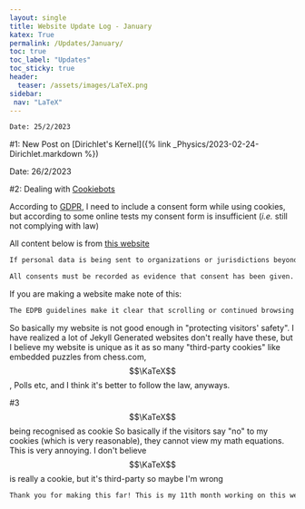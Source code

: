 ```yaml
---
layout: single
title: Website Update Log - January 
katex: True
permalink: /Updates/January/
toc: true
toc_label: "Updates"
toc_sticky: true
header:
  teaser: /assets/images/LaTeX.png
sidebar:
 nav: "LaTeX"
---
```


```bash
Date: 25/2/2023
```
#1: New Post on [Dirichlet's Kernel]({% link _Physics/2023-02-24-Dirichlet.markdown %})

Date: 26/2/2023

#2: Dealing with [Cookiebots](https://www.cookiebot.com/en/?utm_source=bing&utm_medium=cpc&utm_campaign=high-priority-bundle-brand&utm_device=c&utm_term=cookiebot&utm_content=high-prio-brand&matchtype=e&msclkid=fd2ab707084e15f871fdd4fdae5db49a)

According to [GDPR](https://en.wikipedia.org/wiki/General_Data_Protection_Regulation), I need to include a consent form while using cookies, but according to some online tests my consent form is insufficient (*i.e.* still not complying with law)

All content below is from [this website](https://www.cookiebot.com/en/gdpr/?utm_source=bing&utm_medium=cpc&utm_campaign=high-priority-bundle-brand&utm_device=c&utm_term=cookiebot&utm_content=high-prio-brand)

```bash
If personal data is being sent to organizations or jurisdictions beyond the reach of the GDPR or that are not deemed ‘adequate’ by the GDPR, one must inform the user specifically about this and the risks involved.  
```

```bash
All consents must be recorded as evidence that consent has been given.
```

If you are making a website make note of this:

```bash
The EDPB guidelines make it clear that scrolling or continued browsing on a website does not constitute valid consent and that cookie banners are not allowed to have pre-ticked checkboxes.
```

So basically my website is not good enough in "protecting visitors' safety". I have realized a lot of Jekyll Generated websites don't really have these, but I believe my website is unique as it as so many "third-party cookies" like embedded puzzles from chess.com, $$\KaTeX$$, Polls etc, and I think it's better to follow the law, anyways.

#3 $$\KaTeX$$ being recognised as cookie
So basically if the visitors say "no" to my cookies (which is very reasonable), they cannot view my math equations. This is very annoying. I don't believe $$\KaTeX$$ is really a cookie, but it's third-party so maybe I'm wrong

```bash
Thank you for making this far! This is my 11th month working on this website!
```





 


